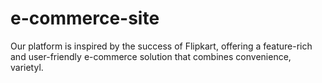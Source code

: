 # e-commerce-site
Our platform is inspired by the success of Flipkart, offering a feature-rich and user-friendly e-commerce solution that combines convenience, varietyl.
